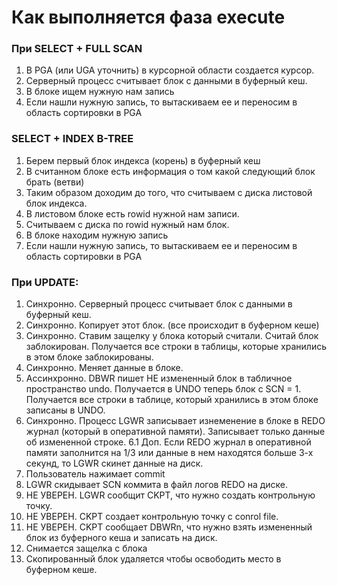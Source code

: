 # Как выполняется фаза execute



### При SELECT + FULL SCAN
  1. В PGA (или UGA уточнить) в курсорной области создается курсор.
  2. Серверный процесс считывает блок с данными в буферный кеш.
  3. В блоке ищем нужную нам запись
  4. Если нашли нужную запись, то вытаскиваем ее и переносим в область сортировки в PGA
  
  
### SELECT + INDEX B-TREE
  1. Берем первый блок индекса (корень) в буферный кеш
  2. В считанном блоке есть информация о том какой следующий блок брать (ветви)
  3. Таким образом доходим до того, что считываем с диска листовой блок индекса.
  4. В листовом блоке есть rowid нужной нам записи.
  5. Считываем с диска по rowid нужный нам блок. 
  6. В блоке находим нужную запись
  7. Если нашли нужную запись, то вытаскиваем ее и переносим в область сортировки в PGA

### При UPDATE: 
  1. Синхронно. Серверный процесс считывает блок с данными в буферный кеш.
  2. Синхронно. Копирует этот блок. (все происходит в буферном кеше) 
  3. Синхронно. Ставим защелку у блока который считали. Считай блок заблокирован. Получается все строки в таблицы, которые хранились в этом блоке заблокированы.
  4. Синхронно. Меняет данные в блоке.
  5. Ассинхронно. DBWR пишет НЕ измененный блок в табличное пространство undo. Получается в UNDO теперь блок с SCN = 1. Получается все строки в таблице, который хранились в этом блоке записаны в UNDO.
  6. Синхронно. Процесс LGWR записывает изнеменение в блоке в REDO журнал (который в оперативной памяти). Записывает только данные об измененной строке.
    6.1 Доп. Если REDO журнал в оперативной памяти заполнится на 1/3 или данные в нем находятся больше 3-х секунд, то LGWR скинет данные на диск.
  7. Пользователь нажимает commit
  8. LGWR скидывает SCN коммита в файл логов REDO на диске.
  9. НЕ УВЕРЕН. LGWR сообщит CKPT, что нужно создать контрольную точку. 
  10. НЕ УВЕРЕН. CKPT создает контрольную точку с conrol file.
  11. НЕ УВЕРЕН. CKPT сообщает DBWRn, что нужно взять измененный блок из буферного кеша и записать на диск.
  12. Снимается защелка с блока 
  13. Скопированный блок удаляется чтобы освободить место в буферном кеше.